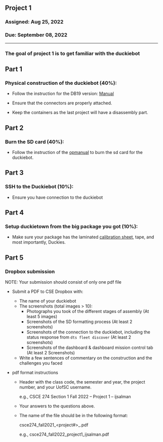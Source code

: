 ## Project 1

### Assigned: Aug 25, 2022
### Due: September 08, 2022

--------

### The goal of project 1 is to get familiar with the duckiebot

## Part 1 
### Physical construction of the duckiebot (40%):
- Follow the instruction for the DB19 version: [Manual](https://docs.duckietown.org/daffy/opmanual_duckiebot/out/index.html)
	
- Ensure that the connectors are properly attached.

- Keep the containers as the last project will have a disassembly part.

## Part 2 
### Burn the SD card (40%):

- Follow the instruction of the [opmanual](https://docs.duckietown.org/daffy/opmanual_duckiebot/out/setup_duckiebot.html) to burn the sd card for the duckiebot.

## Part 3
### SSH to the Duckiebot (10%):

- Ensure you have connection to the duckiebot

## Part 4 
### Setup duckietown from the big package you got (10%):

- Make sure your package has the laminated [calibration sheet](), tape, and most importantly, Duckies.

## Part 5
### Dropbox submission

NOTE: Your submission should consist of only one pdf file

- Submit a PDF to CSE Dropbox with:

    * The name of your duckiebot
    * The screenshots (total images > 10):
        - Photographs you took of the different stages of assembly (At least 5 images)
        - Screenshots of the SD formatting process (At least 2 screenshots)
        - Screenshots of the connection to the duckiebot, including the status response from `dts fleet discover` (At least 2 screenshots)
        - Screenshots of the dashboard & dashboard mission control tab (At least 2 Screenshots)
    * Write a few sentences of commentary on the construction and the challenges you faced

- pdf format instructions
  * Header with the class code, the semester and year, the project number, and your UofSC username.
  
    e.g., CSCE 274 Section 1 Fall 2022 – Project 1 – ijsalman

  * Your answers to the questions above.

  * The name of the file should be in the following format:

    csce274_fall2021_<project#>_<username>.pdf
  
    e.g., csce274_fall2022_project1_ijsalman.pdf
